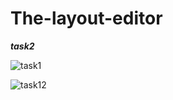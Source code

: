 # The-layout-editor

***task2***

![task1](https://user-images.githubusercontent.com/47654208/111645026-7a7cca00-8828-11eb-8d9c-e4e0ae37fddd.gif)


![task12](https://user-images.githubusercontent.com/47654208/111645045-7cdf2400-8828-11eb-9b54-0fe35e9d089b.gif)
